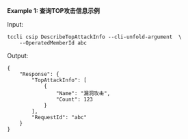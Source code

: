 **Example 1: 查询TOP攻击信息示例**



Input: 

```
tccli csip DescribeTopAttackInfo --cli-unfold-argument  \
    --OperatedMemberId abc
```

Output: 
```
{
    "Response": {
        "TopAttackInfo": [
            {
                "Name": "漏洞攻击",
                "Count": 123
            }
        ],
        "RequestId": "abc"
    }
}
```

